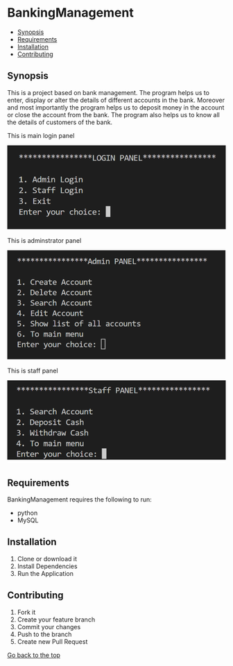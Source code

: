 <h1 id="BankingManagement">BankingManagement</h1>
<ul>
  <li><a href="#synopsis">Synopsis</a></li>
  <li><a href="#requirements">Requirements</a></li>
  <li><a href="#installation">Installation</a></li>
  <li><a href="#contributing">Contributing</a></li>
</ul>
<h2 id="synopsis">Synopsis</h2>
This is a project based on bank management. The program helps us to
enter, display or alter the details of different accounts in the bank.
Moreover and most importantly the program helps us to deposit money
in the account or close the account from the bank.
The program also helps us to know all the details of customers of the
bank.
<p>This is main login panel</p>
<img src="/static/img/Login.png" >
<p>This is adminstrator panel</p>
<img src="/static/img/admin.png" >
<p>This is staff panel</p>
<img src="/static/img/staff.png" >
<h2 id="requirements">Requirements</h2>
<p>BankingManagement requires the following to run:</p>
<ul>
  <li>python</li>
  <li>MySQL</li>
</ul>
<h2 id="installation">Installation</h2>
<ol>
  <li>Clone or download it</li>
  <li>Install Dependencies</li>
  <li>Run the Application</li>
</ol>
<h2 id="contributing">Contributing</h2>
<ol>
  <li>Fork it</li>
  <li>Create your feature branch</li>
  <li>Commit your changes</li>
  <li>Push to the branch</li>
  <li>Create new Pull Request</li>
</ol>
<a href="#BankingManagement">Go back to the top</a>
